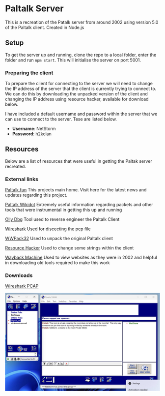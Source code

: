 # Paltalk Server
This is a recreation of the Patalk server from around 2002 using version 5.0 of the Paltalk client. Created in Node.js

## Setup
To get the server up and running, clone the repo to a local folder, enter the folder and run `npm start`. This will initialise the server on port 5001.

### Preparing the client

To prepare the client for connecting to the server we will need to change the IP address of the server that the client is currently trying to connect to. We can do this by downloading the unpacked version of the client and changing the IP address using resource hacker, available for download below.

I have included a default username and password within the server that we can use to connect to the server. Tese are listed below.

- **Username**: NetStorm
- **Password**: h2kclan

## Resources
Below are a list of resources that were useful in getting the Paltak server recreated.

### External links

[Paltalk.fun](https://paltalk.fun/) This projects main home. Visit here for the latest news and updates regarding this project.

[Paltalk Wikidot](http://paltalk.wikidot.com/introduction) Extremely useful information regarding packets and other tools that were instrumental in getting this up and running

[Olly Dbg](http://www.ollydbg.de/) Tool used to reverse engineer the Paltalk Client

[Wireshark](http://www.wireshark.org/) Used for discecting the pcp file

[WWPack32](https://www.wwpack32.venti.pl/wwpack32_download.html) Used to unpack the original 
Paltalk client

[Resource Hacker](https://www.angusj.com/resourcehacker/) Used to change some strings within the client

[Wayback Machine](https://web.archive.org/) Used to view websites as they were in 2002 and helpful in downloading old tools required to make this work

### Downloads
[Wireshark PCAP](./resources/paltalk-secured.pcap.pcapng)


![Paltalk client connected to our server recreation](./resources/image.png)
